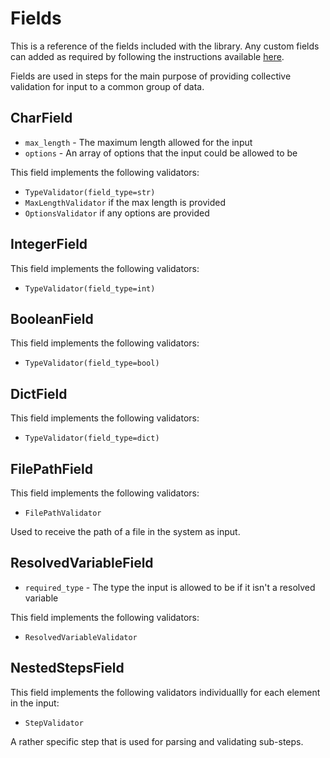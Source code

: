 # Fields

This is a reference of the fields included with the library. Any custom fields can added as required by following the instructions available [here](/quickstart/customization/#custom-fields).

Fields are used in steps for the main purpose of providing collective validation for input to a common group of data.

## CharField

- `max_length` - The maximum length allowed for the input
- `options` - An array of options that the input could be allowed to be

This field implements the following validators:

- `TypeValidator(field_type=str)`
- `MaxLengthValidator` if the max length is provided
- `OptionsValidator` if any options are provided

## IntegerField

This field implements the following validators:

- `TypeValidator(field_type=int)`

## BooleanField

This field implements the following validators:

- `TypeValidator(field_type=bool)`

## DictField

This field implements the following validators:

- `TypeValidator(field_type=dict)`

## FilePathField

This field implements the following validators:

- `FilePathValidator`

Used to receive the path of a file in the system as input.

## ResolvedVariableField

- `required_type` - The type the input is allowed to be if it isn't a resolved variable

This field implements the following validators:

- `ResolvedVariableValidator`

## NestedStepsField

This field implements the following validators individuallly for each element in the input:

- `StepValidator`

A rather specific step that is used for parsing and validating sub-steps.
